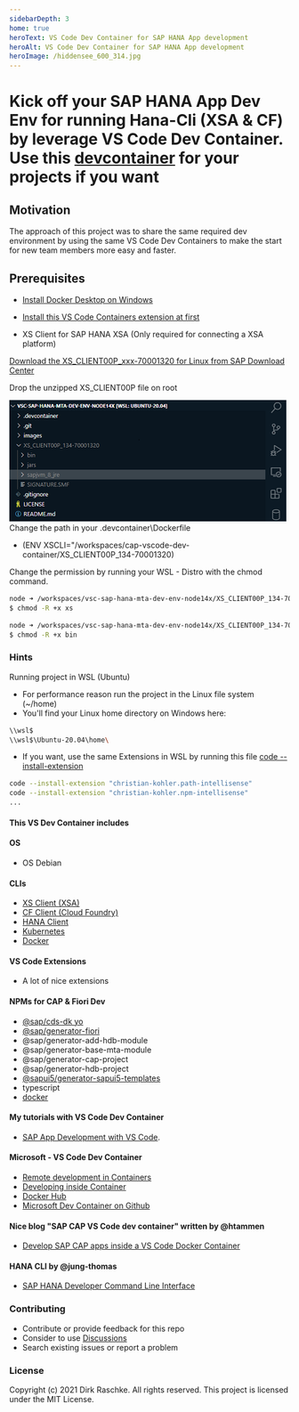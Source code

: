 ```yaml
---
sidebarDepth: 3
home: true                 
heroText: VS Code Dev Container for SAP HANA App development
heroAlt: VS Code Dev Container for SAP HANA App development
heroImage: /hiddensee_600_314.jpg
---
```


# Kick off your SAP HANA App Dev Env for running Hana-Cli (XSA & CF) by leverage VS Code Dev Container. Use this [devcontainer](https://github.com/draschke/vscode-sap-hana-dev-env-for-running-hana-cli/tree/main/.devcontainer) for your projects if you want

## Motivation

The approach of this project was to share the same required dev environment by using the same VS Code Dev Containers to make the start for new team members more easy and faster.

## Prerequisites

- [Install Docker Desktop on Windows](https://docs.docker.com/docker-for-windows/install/)

- [Install this VS Code Containers extension at first](https://code.visualstudio.com/docs/remote/containers-tutorial#_install-the-extension)

- XS Client for SAP HANA XSA (Only required for connecting a XSA platform)
  
[Download the XS_CLIENT00P_xxx-70001320 for Linux from SAP Download Center](https://launchpad.support.sap.com/#/softwarecenter/template/products/related/_APP=00200682500000001943&_EVENT=DISPHIER&HEADER=Y&FUNCTIONBAR=N&EVENT=TREE&NE=NAVIGATE&ENR=73554900100900001301&V=MAINT/SAP%20HANA%20PLATFORM%20EDITION%202.0)  

  Drop the unzipped XS_CLIENT00P file on root  

![XS Client](./config/images/node14.png)  
Change the path in your .devcontainer\Dockerfile

- (ENV XSCLI="/workspaces/cap-vscode-dev-container/XS_CLIENT00P_134-70001320)

Change the permission by running your WSL - Distro with the chmod command.

```bash
node ➜ /workspaces/vsc-sap-hana-mta-dev-env-node14x/XS_CLIENT00P_134-70001320/bin (docs ✗)
$ chmod -R +x xs
```

```bash
node ➜ /workspaces/vsc-sap-hana-mta-dev-env-node14x/XS_CLIENT00P_134-70001320/sapjvm_8_jre/ (docs ✗)
$ chmod -R +x bin
```

### Hints

Running project in WSL (Ubuntu)

- For performance reason run the project in the Linux file system (~/home)
- You'll find your Linux home directory on Windows here:
  
```bash
\\wsl$
\\wsl$\Ubuntu-20.04\home\
```

- If you want, use the same Extensions in WSL by running this file [code --install-extension](https://github.com/draschke/vsc-sap-hana-mta-dev-env-node14x/blob/main/install-extensions.txt)

```bash
code --install-extension "christian-kohler.path-intellisense"
code --install-extension "christian-kohler.npm-intellisense"
...
```

#### This VS Dev Container includes  

#### OS

- OS Debian

#### CLIs

- [XS Client (XSA)](https://launchpad.support.sap.com/#/softwarecenter/template/products/related/_APP=00200682500000001943&_EVENT=DISPHIER&HEADER=Y&FUNCTIONBAR=N&EVENT=TREE&NE=NAVIGATE&ENR=73554900100900001301&V=MAINT/SAP%20HANA%20PLATFORM%20EDITION%202.0)
- [CF Client (Cloud Foundry)](https://docs.cloudfoundry.org/cf-cli/install-go-cli.html#pkg-linux)
- [HANA Client](https://www.npmjs.com/package/hana-cli)
- [Kubernetes](https://kubernetes.io/docs/tasks/tools/install-kubectl-linux/)
- [Docker](https://code.visualstudio.com/docs/containers/choosing-dev-environment#_enabling-docker-cli-inside-a-remote-development-environment)

#### VS Code Extensions

- A lot of nice extensions
  
#### NPMs for CAP & Fiori Dev

- [@sap/cds-dk yo](https://www.npmjs.com/package/@sap/cds-dk)
- [@sap/generator-fiori](https://www.npmjs.com/package/@sap/generator-fiori)
- @sap/generator-add-hdb-module
- @sap/generator-base-mta-module
- @sap/generator-cap-project
- @sap/generator-hdb-project
- [@sapui5/generator-sapui5-templates](https://www.npmjs.com/package/@sapui5/generator-sapui5-templates)
- typescript
- [docker](https://docs.docker.com/get-docker/)

#### My tutorials with VS Code Dev Container

- [SAP App Development with VS Code](https://draschke.github.io/my-SAP-exercises-with-VSCode/).

#### Microsoft - VS Code Dev Container

- [Remote development in Containers](https://code.visualstudio.com/docs/remote/containers-tutorial)
- [Developing inside Container](https://code.visualstudio.com/docs/remote/containers)
- [Docker Hub](https://hub.docker.com/_/microsoft-vscode-devcontainers)
- [Microsoft Dev Container on Github](https://github.com/microsoft/vscode-dev-containers)  

#### Nice blog "SAP CAP VS Code dev container" written by @htammen

- [Develop SAP CAP apps inside a VS Code Docker Container](https://blogs.som/2020/02/20/develop-sap-cap-apps-inside-a-vs-code-docker-container/)

#### HANA CLI by @jung-thomas

- [SAP HANA Developer Command Line Interface](https://github.com/SAP-samples/hana-developer-cli-tool-example)

### Contributing

- Contribute or provide feedback for this repo
- Consider to use [Discussions](https://github.com/draschke/vsc-sap-hana-mta-dev-env-node14x/discussions)
- Search existing issues or report a problem

### License

Copyright (c) 2021 Dirk Raschke. All rights reserved. This project is licensed under the MIT License.
